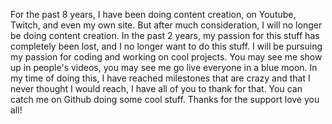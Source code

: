 For the past 8 years, I have been doing content creation, on Youtube, Twitch, and even my own site. But after much consideration, I will no longer be doing content creation. In the past 2 years, my passion for this stuff has completely been lost, and I no longer want to do this stuff. I will be pursuing my passion for coding and working on cool projects. You may see me show up in people's videos, you may see me go live everyone in a blue moon. In my time of doing this, I have reached milestones that are crazy and that I never thought I would reach, I have all of you to thank for that. You can catch me on Github doing some cool stuff. Thanks for the support love you all!
